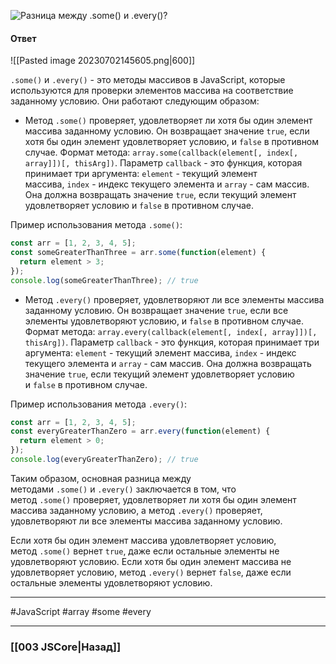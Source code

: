 ![Разница между `.some()` и `.every()`?](https://youtu.be/VYQl2GhbCUs?t=762)

#### Ответ

![[Pasted image 20230702145605.png|600]]

`.some()` и `.every()` - это методы массивов в JavaScript, которые используются для проверки элементов массива на соответствие заданному условию. Они работают следующим образом:

- Метод `.some()` проверяет, удовлетворяет ли хотя бы один элемент массива заданному условию. 
  Он возвращает значение `true`, если хотя бы один элемент удовлетворяет условию, и `false` в противном случае. Формат метода: `array.some(callback(element[, index[, array]])[, thisArg])`. 
  Параметр `callback` - это функция, которая принимает три аргумента: `element` - текущий элемент массива, `index` - индекс текущего элемента и `array` - сам массив. Она должна возвращать значение `true`, если текущий элемент удовлетворяет условию и `false` в противном случае.

Пример использования метода `.some()`:

```javascript
const arr = [1, 2, 3, 4, 5];
const someGreaterThanThree = arr.some(function(element) {
  return element > 3;
});
console.log(someGreaterThanThree); // true
```

- Метод `.every()` проверяет, удовлетворяют ли все элементы массива заданному условию. 
  Он возвращает значение `true`, если все элементы удовлетворяют условию, и `false` в противном случае. Формат метода: `array.every(callback(element[, index[, array]])[, thisArg])`. 
  Параметр `callback` - это функция, которая принимает три аргумента: `element` - текущий элемент массива, `index` - индекс текущего элемента и `array` - сам массив. Она должна возвращать значение `true`, если текущий элемент удовлетворяет условию и `false` в противном случае.

Пример использования метода `.every()`:

```javascript
const arr = [1, 2, 3, 4, 5];
const everyGreaterThanZero = arr.every(function(element) {
  return element > 0;
});
console.log(everyGreaterThanZero); // true
```

Таким образом, основная разница между методами `.some()` и `.every()` заключается в том, что метод `.some()` проверяет, удовлетворяет ли хотя бы один элемент массива заданному условию, а метод `.every()` проверяет, удовлетворяют ли все элементы массива заданному условию. 

Если хотя бы один элемент массива удовлетворяет условию, метод `.some()` вернет `true`, даже если остальные элементы не удовлетворяют условию. Если хотя бы один элемент массива не удовлетворяет условию, метод `.every()` вернет `false`, даже если остальные элементы удовлетворяют условию.

___
#JavaScript #array #some #every

___

### [[003 JSCore|Назад]]